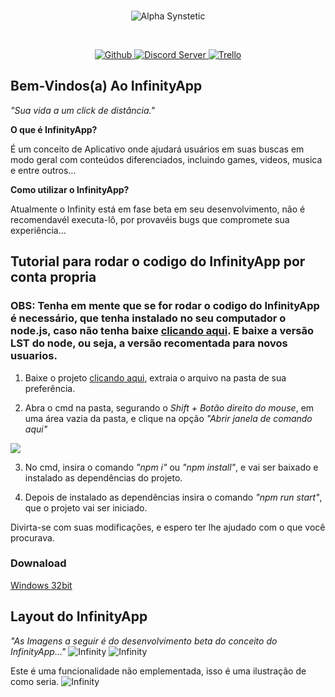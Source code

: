 <div align="center">
  <br/>
  <p>
    <img src="https://i.imgur.com/4u99Ztw.png" alt="Alpha Synstetic"/>
  </p>
  <br/>
  <p>
    <a href="https://github.com/xDeltaFox/InfinityApp/releases">
      <img src="https://img.shields.io/github/downloads/xDeltaFox/InfinityApp/total.svg" alt="Github"/>
    </a>
    <a href="https://discord.gg/pZ5DedP">
      <img src="https://discordapp.com/api/guilds/394317031090028556/embed.png" alt="Discord Server"/>
    </a>
    <a href="https://trello.com/b/B0W0MBlK/infinityapp">
      <img src="https://img.shields.io/badge/Trello-InfinityApp-blue.svg" alt="Trello"/>
    </a>
  </p>
</div>

## **Bem-Vindos(a) Ao InfinityApp**
*"Sua vida a um click de distância."*

**O que é InfinityApp?**

É um conceito de Aplicativo onde ajudará usuários em suas buscas em modo geral com conteúdos diferenciados, incluindo games, videos, musica e entre outros...

**Como utilizar o InfinityApp?**

Atualmente o Infinity está em fase beta em seu desenvolvimento, não é recomendavél executa-lô, por provavéis bugs que compromete sua experiência...

## Tutorial para rodar o codigo do InfinityApp por conta propria

### **OBS: Tenha em mente que se for rodar o codigo do InfinityApp é necessário, que tenha instalado no seu computador o node.js, caso não tenha baixe [clicando aqui](https://nodejs.org/en/). E baixe a versão LST do node, ou seja, a versão recomentada para novos usuarios.**

1. Baixe o projeto [clicando aqui](https://github.com/xDeltaFox/InfinityApp/archive/master.zip), extraia o arquivo na pasta de sua preferência.

2. Abra o cmd na pasta, segurando o *Shift + Botão direito do mouse*, em uma área vazia da pasta, e clique na opção *"Abrir janela de comando aqui"*

![](https://i.imgur.com/N9jk0Js.png)

3. No cmd, insira o comando *"npm i"* ou *"npm install"*, e vai ser baixado e instalado as dependências do projeto.

4. Depois de instalado as dependências insira o comando *"npm run start"*, que o projeto vai ser iniciado.

Divirta-se com suas modificações, e espero ter lhe ajudado com o que você procurava.

### Downaload

[Windows 32bit](https://github.com/infinify-app/InfinityApp/releases/latest)

## **Layout do InfinityApp**
*"As Imagens a seguir é do desenvolvimento beta do conceito do InfinityApp..."*
![Infinity](https://i.imgur.com/39ofqQJ.png)
![Infinity](https://i.imgur.com/sGVjRyq.png)

Este é uma funcionalidade não emplementada, isso é uma ilustração de como seria.
![Infinity](https://i.imgur.com/vawrCDd.jpg)
